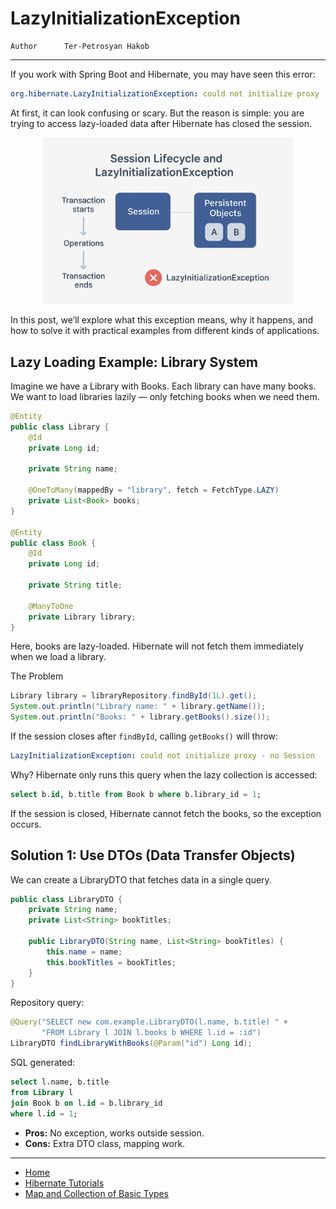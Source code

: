 # LazyInitializationException

```info
Author      Ter-Petrosyan Hakob
```
---

If you work with Spring Boot and Hibernate, you may have seen this error:

```yaml
org.hibernate.LazyInitializationException: could not initialize proxy - no Session
```

At first, it can look confusing or scary. But the reason is simple: you are trying to access lazy-loaded data after Hibernate has closed the session.

<p align="center"> <img src="./assets/img8.png" alt="img8" width="400"/> </p>

In this post, we’ll explore what this exception means, why it happens, and how to solve it with practical examples from different kinds of applications.

## Lazy Loading Example: Library System

Imagine we have a Library with Books. Each library can have many books. We want to load libraries lazily — only fetching books when we need them.

```java
@Entity
public class Library {
    @Id
    private Long id;

    private String name;

    @OneToMany(mappedBy = "library", fetch = FetchType.LAZY)
    private List<Book> books;
}

@Entity
public class Book {
    @Id
    private Long id;

    private String title;

    @ManyToOne
    private Library library;
}
```

Here, books are lazy-loaded. Hibernate will not fetch them immediately when we load a library.

The Problem

```java
Library library = libraryRepository.findById(1L).get();
System.out.println("Library name: " + library.getName());
System.out.println("Books: " + library.getBooks().size());
```

If the session closes after `findById`, calling `getBooks()` will throw:

```yaml
LazyInitializationException: could not initialize proxy - no Session
```

Why? Hibernate only runs this query when the lazy collection is accessed:

```sql
select b.id, b.title from Book b where b.library_id = 1;
```

If the session is closed, Hibernate cannot fetch the books, so the exception occurs.


## Solution 1: Use DTOs (Data Transfer Objects)

We can create a LibraryDTO that fetches data in a single query.

```java
public class LibraryDTO {
    private String name;
    private List<String> bookTitles;

    public LibraryDTO(String name, List<String> bookTitles) {
        this.name = name;
        this.bookTitles = bookTitles;
    }
}
```

Repository query:

```java
@Query("SELECT new com.example.LibraryDTO(l.name, b.title) " +
       "FROM Library l JOIN l.books b WHERE l.id = :id")
LibraryDTO findLibraryWithBooks(@Param("id") Long id);

```

SQL generated:

```sql
select l.name, b.title
from Library l
join Book b on l.id = b.library_id
where l.id = 1;
```

- **Pros:** No exception, works outside session.
- **Cons:** Extra DTO class, mapping work.

---

- [Home](./../../README.md)
- [Hibernate Tutorials](./../tutorials.md)
- [Map and Collection of Basic Types](./6_Map_and_Collection_of_Basic_Types.md)


